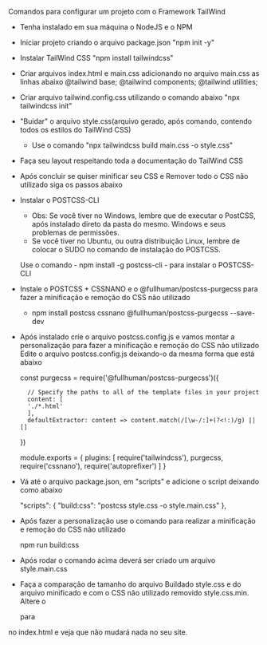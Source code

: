 Comandos para configurar um projeto com o Framework TailWind

- Tenha instalado em sua máquina o NodeJS e o NPM
- Iniciar projeto criando o arquivo package.json
    "npm init -y"
- Instalar TailWind CSS
    "npm install tailwindcss"
- Criar arquivos index.html e main.css adicionando no arquivo main.css as linhas abaixo
    @tailwind base;
    @tailwind components;
    @tailwind utilities;
- Criar arquivo tailwind.config.css utilizando o comando abaixo
    "npx tailwindcss init"
- "Buidar" o arquivo style.css(arquivo gerado, após comando, contendo todos os estilos do TailWind CSS)
    - Use o comando "npx tailwindcss build main.css -o style.css"

- Faça seu layout respeitando toda a documentação do TailWind CSS

- Após concluir se quiser minificar seu CSS e Remover todo o CSS não utilizado siga os passos abaixo

- Instalar o POSTCSS-CLI
    - Obs: Se você tiver no Windows, lembre que de executar o PostCSS, após instalado direto da pasta do mesmo. Windows e seus problemas de permissões.
    - Se você tiver no Ubuntu, ou outra distribuição Linux, lembre de colocar o SUDO no comando de instalação do POSTCSS.

    Use o comando - npm install -g postcss-cli - para instalar o POSTCSS-CLI

- Instale o POSTCSS + CSSNANO e o @fullhuman/postcss-purgecss para fazer a minificação e remoção do CSS não utilizado
    
    - npm install postcss cssnano @fullhuman/postcss-purgecss --save-dev

- Após instalado crie o arquivo postcss.config.js e vamos montar a personalização para fazer a minificação e remoção do CSS não utilizado
    Edite o arquivo postcss.config.js deixando-o da mesma forma que está abaixo

    const purgecss = require('@fullhuman/postcss-purgecss')({

        // Specify the paths to all of the template files in your project 
        content: [
        './*.html'
        ],  
        defaultExtractor: content => content.match(/[\w-/:]+(?<!:)/g) || []
    })
    
    module.exports = {
        plugins: [
        require('tailwindcss'),
        purgecss,
        require('cssnano'),
        require('autoprefixer')
        ]
    }

- Vá até o arquivo package.json, em "scripts" e adicione o script deixando como abaixo

    "scripts": {
        "build:css": "postcss style.css -o style.main.css"
    },


- Após fazer a personalização use o comando para realizar a minificação e remoção do CSS não utilizado

    npm run build:css

- Após rodar o comando acima deverá ser criado um arquivo style.main.css
- Faça a comparação de tamanho do arquivo Buildado style.css e do arquivo minificado e com o CSS não utilizado removido style.css.min. Altere o 

    <link rel="stylesheet" href="style.css"> 

    para 

    <link rel="stylesheet" href="style.main.css"> 
no index.html e veja que não mudará nada no seu site.




